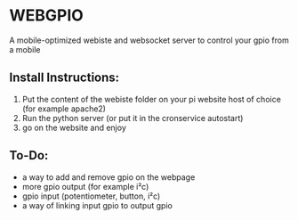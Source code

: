 
# WEBGPIO

A mobile-optimized webiste and websocket server to control your gpio from a mobile

<h2>Install Instructions:</h2>

1. Put the content of the webiste folder on your pi website host of choice (for example apache2)
2. Run the python server (or put it in the cronservice autostart)
3. go on the website and enjoy

<h2>To-Do:</h2>

- a way to add and remove gpio on the webpage
- more gpio output (for example i²c)
- gpio input (potentiometer, button, i²c)
- a way of linking input gpio to output gpio
